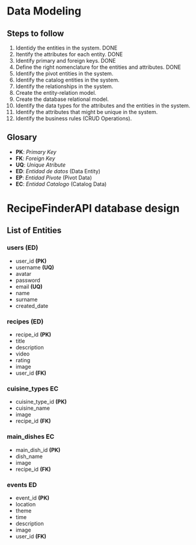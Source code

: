 # Data Modeling

## Steps to follow

1. Identidy the entities in the system. DONE
1. Itentify the attributes for each entity. DONE
1. Identify primary and foreign keys. DONE
1. Define the right nomenclature for the entities and attributes. DONE
1. Identify the pivot entities in the system.
1. Identify the catalog entities in the system.
1. Identify the relationships in the system.
1. Create the entity-relation model.
1. Create the database relational model.
1. Identify the data types for the attributes and the entities in the system.
1. Identify the attributes that might be unique in the system.
1. Identify the business rules (CRUD Operations).

## Glosary

- **PK**: _Primary Key_
- **FK**: _Foreign Key_
- **UQ**: _Unique Atribute_
- **ED**: _Entidad de datos_ (Data Entity)
- **EP**: _Entidad Pivote_ (Pivot Data)
- **EC**: _Entidad Catalogo_ (Catalog Data)

# RecipeFinderAPI database design

## List of Entities

### users **(ED)**

- user_id **(PK)**
- username **(UQ)**
- avatar
- password
- email **(UQ)**
- name
- surname
- created_date

### recipes **(ED)**

- recipe_id **(PK)**
- title
- description
- video
- rating
- image
- user_id **(FK)**

### cuisine_types **EC**

- cuisine_type_id **(PK)**
- cuisine_name
- image
- recipe_id **(FK)**

### main_dishes **EC**

- main_dish_id **(PK)**
- dish_name
- image
- recipe_id **(FK)**

### events **ED**

- event_id **(PK)**
- location
- theme
- time
- description
- image
- user_id **(FK)**



